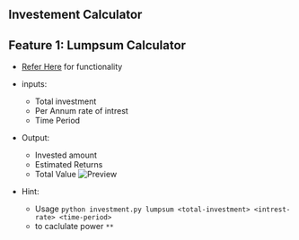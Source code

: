 Investement Calculator
-----------------------

## Feature 1: Lumpsum Calculator

* [Refer Here](https://groww.in/calculators/lumpsum-calculator) for functionality
* inputs:
    * Total investment
    * Per Annum rate of intrest
    * Time Period
* Output:
    * Invested amount
    * Estimated Returns
    * Total Value
![Preview](./lumpsum.png)

* Hint:
    * Usage `python investment.py lumpsum <total-investment> <intrest-rate> <time-period>`
    * to caclulate power `**`

